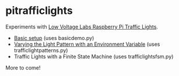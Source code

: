 # pitrafficlights

Experiments with [Low Voltage Labs Raspberry Pi Traffic Lights](http://lowvoltagelabs.com/products/pi-traffic/).

* [Basic setup](https://medium.com/@simon_prickett/playing-with-raspberry-pi-traffic-lights-89e0d1cb51fd) (uses basicdemo.py)
* [Varying the Light Pattern with an Environment Variable](https://medium.com/conectric-networks/playing-with-raspberry-pi-traffic-lights-part-2-ae9ff7c4bf3d) (uses trafficlightpatterns.py)
* Traffic Lights with a Finite State Machine (uses trafficlightsfsm.py)

More to come!
